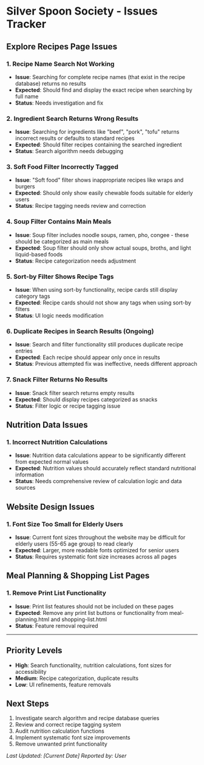 # Silver Spoon Society - Issues Tracker

## Explore Recipes Page Issues

### 1. Recipe Name Search Not Working
- **Issue**: Searching for complete recipe names (that exist in the recipe database) returns no results
- **Expected**: Should find and display the exact recipe when searching by full name
- **Status**: Needs investigation and fix

### 2. Ingredient Search Returns Wrong Results
- **Issue**: Searching for ingredients like "beef", "pork", "tofu" returns incorrect results or defaults to standard recipes
- **Expected**: Should filter recipes containing the searched ingredient
- **Status**: Search algorithm needs debugging

### 3. Soft Food Filter Incorrectly Tagged
- **Issue**: "Soft food" filter shows inappropriate recipes like wraps and burgers
- **Expected**: Should only show easily chewable foods suitable for elderly users
- **Status**: Recipe tagging needs review and correction

### 4. Soup Filter Contains Main Meals
- **Issue**: Soup filter includes noodle soups, ramen, pho, congee - these should be categorized as main meals
- **Expected**: Soup filter should only show actual soups, broths, and light liquid-based foods
- **Status**: Recipe categorization needs adjustment

### 5. Sort-by Filter Shows Recipe Tags
- **Issue**: When using sort-by functionality, recipe cards still display category tags
- **Expected**: Recipe cards should not show any tags when using sort-by filters
- **Status**: UI logic needs modification

### 6. Duplicate Recipes in Search Results (Ongoing)
- **Issue**: Search and filter functionality still produces duplicate recipe entries
- **Expected**: Each recipe should appear only once in results
- **Status**: Previous attempted fix was ineffective, needs different approach

### 7. Snack Filter Returns No Results
- **Issue**: Snack filter search returns empty results
- **Expected**: Should display recipes categorized as snacks
- **Status**: Filter logic or recipe tagging issue

## Nutrition Data Issues

### 1. Incorrect Nutrition Calculations
- **Issue**: Nutrition data calculations appear to be significantly different from expected normal values
- **Expected**: Nutrition values should accurately reflect standard nutritional information
- **Status**: Needs comprehensive review of calculation logic and data sources

## Website Design Issues

### 1. Font Size Too Small for Elderly Users
- **Issue**: Current font sizes throughout the website may be difficult for elderly users (55-65 age group) to read clearly
- **Expected**: Larger, more readable fonts optimized for senior users
- **Status**: Requires systematic font size increases across all pages

## Meal Planning & Shopping List Pages

### 1. Remove Print List Functionality
- **Issue**: Print list features should not be included on these pages
- **Expected**: Remove any print list buttons or functionality from meal-planning.html and shopping-list.html
- **Status**: Feature removal required

---

## Priority Levels
- **High**: Search functionality, nutrition calculations, font sizes for accessibility
- **Medium**: Recipe categorization, duplicate results
- **Low**: UI refinements, feature removals

## Next Steps
1. Investigate search algorithm and recipe database queries
2. Review and correct recipe tagging system
3. Audit nutrition calculation functions
4. Implement systematic font size improvements
5. Remove unwanted print functionality

*Last Updated: [Current Date]*
*Reported by: User*